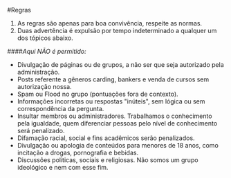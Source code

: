 #Regras

1. As regras são apenas para boa convivência, respeite as normas.  
2. Duas advertência é expulsão por tempo indeterminado a qualquer um dos tópicos abaixo.  

####*Aqui NÃO é permitido:*

* Divulgação de páginas ou de grupos, a não ser que seja autorizado pela administração.
* Posts referente a gêneros carding, bankers e venda de cursos sem autorização nossa.
* Spam ou Flood no grupo (pontuações fora de contexto).
* Informações incorretas ou respostas "inúteis", sem lógica ou sem correspondência da pergunta.
* Insultar membros ou administradores. Trabalhamos o conhecimento pela igualdade, quem diferenciar pessoas pelo nível de conhecimento será penalizado.
* Difamação racial, social e fins acadêmicos serão penalizados.
* Divulgação ou apologia de conteúdos para menores de 18 anos, como incitação a drogas, pornografia e bebidas.
* Discussões politicas, sociais e religiosas. Não somos um grupo ideológico e nem com esse fim.

